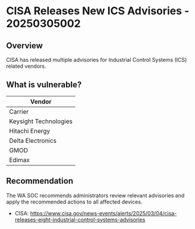 # CISA Releases New ICS Advisories - 20250305002

## Overview

CISA has released multiple advisories for Industrial Control Systems (ICS) related vendors.

## What is vulnerable?

| Vendor |
| --- |
| Carrier |
| Keysight Technologies |
| Hitachi Energy |
| Delta Electronics |
| GMOD |
| Edimax |

## Recommendation

The WA SOC recommends administrators review relevant advisories and apply the recommended actions to all affected devices.

- CISA: <https://www.cisa.gov/news-events/alerts/2025/03/04/cisa-releases-eight-industrial-control-systems-advisories>
